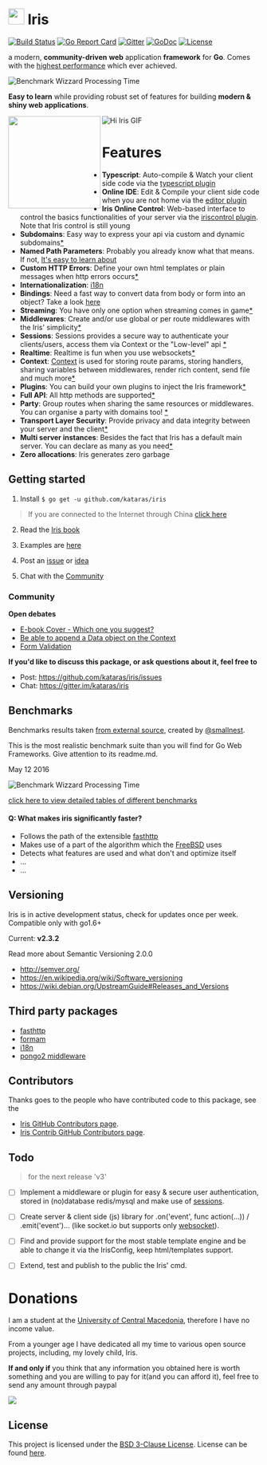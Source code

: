 <img width="32" src="http://kataras.github.io/iris/assets/56e4b048f1ee49764ddd78fe_iris_favicon.ico"> Iris
===========================
 [![Build Status](https://travis-ci.org/kataras/iris.svg?branch=development&style=flat-square)](https://travis-ci.org/kataras/iris)
[![Go Report Card](https://goreportcard.com/badge/github.com/kataras/iris?style=flat-square)](https://goreportcard.com/report/github.com/kataras/iris)
[![Gitter](https://badges.gitter.im/Join%20Chat.svg)](https://gitter.im/kataras/iris?utm_source=badge&utm_medium=badge&utm_campaign=pr-badge)
[![GoDoc](https://godoc.org/github.com/kataras/iris?status.svg)](https://godoc.org/github.com/kataras/iris)
[![License](https://img.shields.io/badge/license-BSD3-blue.svg?style=flat-square)](LICENSE)


a modern, **community-driven** **web** application **framework** for **Go**. Comes with the [highest performance](#benchmarks) which ever achieved.

![Benchmark Wizzard Processing Time](http://kataras.github.io/iris/assets/benchmark_11_05_2016_different_processing_time.png)


**Easy to learn** while providing robust set of features for building **modern & shiny web applications**.

<a href="https://www.gitbook.com/read/book/kataras/iris"><img align="left" width="185" src="https://raw.githubusercontent.com/kataras/iris/gh-pages/assets/book/cover_1.png"></a>

![Hi Iris GIF](http://kataras.github.io/iris/assets/hi_iris_may.gif)


# Features

* **Typescript**: Auto-compile & Watch your client side code via the [typescript plugin](https://kataras.gitbooks.io/iris/content/plugin-typescript.html)
* **Online IDE**: Edit & Compile your client side code when you are not home via the [editor plugin](https://kataras.gitbooks.io/iris/content/plugin-editor.html)
* **Iris Online Control**: Web-based interface to control the basics functionalities of your server via the [iriscontrol plugin](https://kataras.gitbooks.io/iris/content/plugin-iriscontrol.html). Note that Iris control is still young
* **Subdomains**: Easy way to express your api via custom and dynamic subdomains[*](https://kataras.gitbooks.io/iris/content/subdomains.html)
* **Named Path Parameters**: Probably you already know what that means. If not, [It's easy to learn about](https://kataras.gitbooks.io/iris/content/named-parameters.html)
* **Custom HTTP Errors**: Define your own html templates or plain messages when http errors occurs[*](https://kataras.gitbooks.io/iris/content/custom-http-errors.html)
* **Internationalization**: [i18n](https://kataras.gitbooks.io/iris/content/middleware-internationalization-and-localization.html)
* **Bindings**: Need a fast way to convert data from body or form into an object? Take a look [here](https://kataras.gitbooks.io/iris/content/request-body-bind.html)
* **Streaming**: You have only one option when streaming comes in game[*](https://kataras.gitbooks.io/iris/content/streaming.html)
* **Middlewares**: Create and/or use global or per route middlewares with the Iris' simplicity[*](https://kataras.gitbooks.io/iris/content/middlewares.html)
* **Sessions**:  Sessions provides a secure way to authenticate your clients/users, access them via Context or the "Low-level" api [*](https://kataras.gitbooks.io/iris/content/package-sessions.html)
* **Realtime**: Realtime is fun when you use websockets[*](https://kataras.gitbooks.io/iris/content/package-websocket.html)
* **Context**: [Context](https://kataras.gitbooks.io/iris/content/context.html) is used for storing route params, storing handlers, sharing variables between middlewares, render rich content, send file and much more[*](https://kataras.gitbooks.io/iris/content/context.html)
* **Plugins**: You can build your own plugins to  inject the Iris framework[*](https://kataras.gitbooks.io/iris/content/plugins.html)
* **Full API**: All http methods are supported[*](https://kataras.gitbooks.io/iris/content/api.html)
* **Party**:  Group routes when sharing the same resources or middlewares. You can organise a party with domains too! [*](https://kataras.gitbooks.io/iris/content/party.html)
* **Transport Layer Security**: Provide privacy and data integrity between your server and the client[*](https://kataras.gitbooks.io/iris/content/tls.html)
* **Multi server instances**: Besides the fact that Iris has a default main server. You can declare as many as you need[*](https://kataras.gitbooks.io/iris/content/declaration.html)
* **Zero allocations**: Iris generates zero garbage

## Getting started

1. Install `$ go get -u github.com/kataras/iris`
 >If you are connected to the Internet through China [click here](https://kataras.gitbooks.io/iris/content/install.html)

2. Read the [Iris book](https://www.gitbook.com/book/kataras/iris/details)

3. Examples are [here](https://github.com/iris-contrib/examples)

4. Post an [issue](https://github.com/kataras/iris/issues) or [idea](https://github.com/kataras/iris/issues)

5. Chat with the [Community](https://gitter.im/kataras/iris)

### Community

**Open debates**

 - [E-book Cover - Which one you suggest?](https://github.com/kataras/iris/issues/67)
 - [Be able to append a Data object on the Context](https://github.com/kataras/iris/issues/72)
 - [Form Validation](https://github.com/kataras/iris/issues/84)

**If you'd like to discuss this package, or ask questions about it, feel free to**

* Post: https://github.com/kataras/iris/issues
* Chat: https://gitter.im/kataras/iris




## Benchmarks


Benchmarks results taken [from external source](https://github.com/smallnest/go-web-framework-benchmark), created by [@smallnest](https://github.com/smallnest).

This is the most realistic benchmark suite than you will find for Go Web Frameworks. Give attention to its readme.md.

May 12 2016


![Benchmark Wizzard Processing Time](http://kataras.github.io/iris/assets/benchmark_11_05_2016_different_processing_time.png)

[click here to view detailed tables of different benchmarks](https://github.com/smallnest/go-web-framework-benchmark)


#### Q: What makes iris significantly faster?
*    Follows the path of the extensible [fasthttp](https://github.com/valyala/fasthttp)
*    Makes use of a part of the algorithm which the [FreeBSD](https://github.com/freebsd/freebsd) uses
*    Detects what features are used and what don't and optimize itself
*    ...
*    ...

## Versioning
Iris is in active development status, check for updates once per week. Compatible only with go1.6+

Current: **v2.3.2**


Read more about Semantic Versioning 2.0.0

 - http://semver.org/
 - https://en.wikipedia.org/wiki/Software_versioning
 - https://wiki.debian.org/UpstreamGuide#Releases_and_Versions


## Third party packages

- [fasthttp](github.com/valyala/fasthttp)
- [formam](github.com\monoculum\formam)
- [i18n](github.com/Unknwon/i18n)
- [pongo2 middleware](github.com/flosch/pongo2)

## Contributors

Thanks goes to the people who have contributed code to this package, see the

- [Iris GitHub Contributors page](https://github.com/kataras/iris/graphs/contributors).
- [Iris Contrib GitHub Contributors page](https://github.com/orgs/iris-contrib/people).


## Todo
> for the next release 'v3'

- [ ] Implement a middleware or plugin for easy & secure user authentication, stored in (no)database redis/mysql and make use of [sessions](https://github.com/kataras/iris/tree/development/sessions).
- [ ] Create server & client side (js) library for .on('event', func action(...)) / .emit('event')... (like socket.io but supports only [websocket](https://github.com/kataras/iris/tree/development/websocket)).
- [ ] Find and provide support for the most stable template engine and be able to change it via the IrisConfig, keep html/templates  support.
- [ ] Extend, test and publish to the public the Iris' cmd.


# Donations

I am a student at the [University of Central Macedonia](http://teiser.gr/), therefore I have no income value.

From a younger age I have dedicated all my time to various open source projects, including, my lovely child, Iris.

**If and only if** you think that any information you obtained here is worth something  and you are willing to pay for it(and you can afford it),  feel free to send any amount through paypal

[![](https://www.paypalobjects.com/en_US/i/btn/btn_donateCC_LG.gif)](https://www.paypal.com/cgi-bin/webscr?cmd=_donations&business=makis%40ideopod%2ecom&lc=GR&item_name=Iris%20web%20framework&item_number=iriswebframeworkdonationid2016&amount=2%2e00&currency_code=EUR&bn=PP%2dDonationsBF%3abtn_donateCC_LG%2egif%3aNonHosted)


## License

This project is licensed under the [BSD 3-Clause License](https://opensource.org/licenses/BSD-3-Clause).
License can be found [here](https://github.com/kataras/iris/blob/master/LICENSE).

